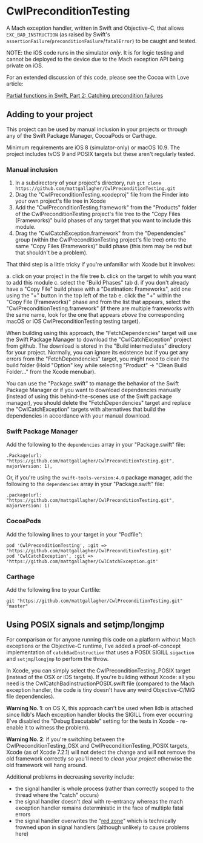 # CwlPreconditionTesting

A Mach exception handler, written in Swift and Objective-C, that allows `EXC_BAD_INSTRUCTION` (as raised by Swift's `assertionFailure`/`preconditionFailure`/`fatalError`) to be caught and tested.

NOTE: the iOS code runs in the simulator *only*. It is for logic testing and cannot be deployed to the device due to the Mach exception API being private on iOS.

For an extended discussion of this code, please see the Cocoa with Love article:
	
[Partial functions in Swift, Part 2: Catching precondition failures](http://cocoawithlove.com/blog/2016/02/02/partial-functions-part-two-catching-precondition-failures.html)

## Adding to your project

This project can be used by manual inclusion in your projects or through any of the Swift Package Manager, CocoaPods or Carthage.

Minimum requirements are iOS 8 (simulator-only) or macOS 10.9. The project includes tvOS 9 and POSIX targets but these aren't regularly tested.

### Manual inclusion

1. In a subdirectory of your project's directory, run `git clone https://github.com/mattgallagher/CwlPreconditionTesting.git`
2. Drag the "CwlPreconditionTesting.xcodeproj" file from the Finder into your own project's file tree in Xcode
3. Add the "CwlPreconditionTesting.framework" from the "Products" folder of the CwlPreconditionTesting project's file tree to the "Copy Files (Frameworks)" build phases of any target that you want to include this module.
4. Drag the "CwlCatchException.framework" from the "Dependencies" group (within the CwlPreconditionTesting project's file tree) onto the same "Copy Files (Frameworks)" build phase (this item may be red but that shouldn't be a problem).

That third step is a little tricky if you're unfamiliar with Xcode but it involves:

a. click on your project in the file tree
b. click on the target to whih you want to add this module
c. select the "Build Phases" tab
d. if you don't already have a "Copy File" build phase with a "Destination: Frameworks", add one using the "+" button in the top left of the tab
e. click the "+" within the "Copy File (Frameworks)" phase and from the list that appears, select the "CwlPreconditionTesting.framework" (if there are multiple frameworks with the same name, look for the one that appears *above* the corresponding macOS or iOS CwlPreconditionTesting testing target).

When building using this approach, the "FetchDependencies" target will use the Swift Package Manager to download the "CwlCatchException" project from github. The download is stored in the "Build intermediates" directory for your project. Normally, you can ignore its existence but if you get any errors from the "FetchDependencies" target, you might need to clean the build folder (Hold "Option" key while selecting "Product" &rarr; "Clean Build Folder..." from the Xcode menubar).

You can use the "Package.swift" to manage the behavior of the Swift Package Manager or if you want to download dependencies manually (instead of using this behind-the-scenes use of the Swift package manager), you should delete the "FetchDependencies" target and replace the "CwlCatchException" targets with alternatives that build the dependencies in accordance with your manual download.

### Swift Package Manager

Add the following to the `dependencies` array in your "Package.swift" file:

    .Package(url: "https://github.com/mattgallagher/CwlPreconditionTesting.git", majorVersion: 1),

Or, if you're using the `swift-tools-version:4.0` package manager, add the following to the `dependencies` array in your "Package.swift" file:

    .package(url: "https://github.com/mattgallagher/CwlPreconditionTesting.git", majorVersion: 1)

### CocoaPods

Add the following lines to your target in your "Podfile":

    pod 'CwlPreconditionTesting', :git => 'https://github.com/mattgallagher/CwlPreconditionTesting.git'
    pod 'CwlCatchException', :git => 'https://github.com/mattgallagher/CwlCatchException.git'

### Carthage

Add the following line to your Cartfile:

    git "https://github.com/mattgallagher/CwlPreconditionTesting.git" "master"

## Using POSIX signals and setjmp/longjmp

For comparison or for anyone running this code on a platform without Mach exceptions or the Objective-C runtime, I've added a proof-of-concept implementation of `catchBadInstruction` that uses a POSIX SIGILL `sigaction` and `setjmp`/`longjmp` to perform the throw.

In Xcode, you can simply select the CwlPreconditionTesting_POSIX target (instead of the OSX or iOS targets). If you're building without Xcode: all you need is the CwlCatchBadInstructionPOSIX.swift file (compared to the Mach exception handler, the code is tiny doesn't have any weird Objective-C/MiG file dependencies).

**Warning No. 1**: on OS X, this approach can't be used when lldb is attached since lldb's Mach exception handler blocks the SIGILL from ever occurring (I've disabled the "Debug Executable" setting for the tests in Xcode - re-enable it to witness the problem).

**Warning No. 2**: if you're switching between the CwlPreconditionTesting_OSX and CwlPreconditionTesting_POSIX targets, Xcode (as of Xcode 7.2.1) will not detect the change and will not remove the old framework correctly so you'll need to *clean your project* otherwise the old framework will hang around.

Additional problems in decreasing severity include:

* the signal handler is whole process (rather than correctly scoped to the thread where the "catch" occurs)
* the signal handler doesn't deal with re-entrancy whereas the mach exception handler remains deterministic in the face of multiple fatal errors
* the signal handler overwrites the "[red zone](https://en.wikipedia.org/wiki/Red_zone_(computing))" which is technically frowned upon in signal handlers (although unlikely to cause problems here)
